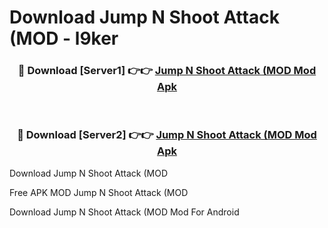 # Download Jump N Shoot Attack (MOD - l9ker



<div align="center">
<h3>🔴 Download [Server1] 👉👉 <a href="https://momento.my/?title=Jump_N_Shoot_Attack_(MOD">Jump N Shoot Attack (MOD Mod Apk</a></h3><br>

<h3>🔴 Download [Server2] 👉👉 <a href="https://momento.my/?title=Jump_N_Shoot_Attack_(MOD">Jump N Shoot Attack (MOD Mod Apk</a></h3>
</div>



Download Jump N Shoot Attack (MOD 

Free APK MOD Jump N Shoot Attack (MOD 

Download Jump N Shoot Attack (MOD Mod For Android
